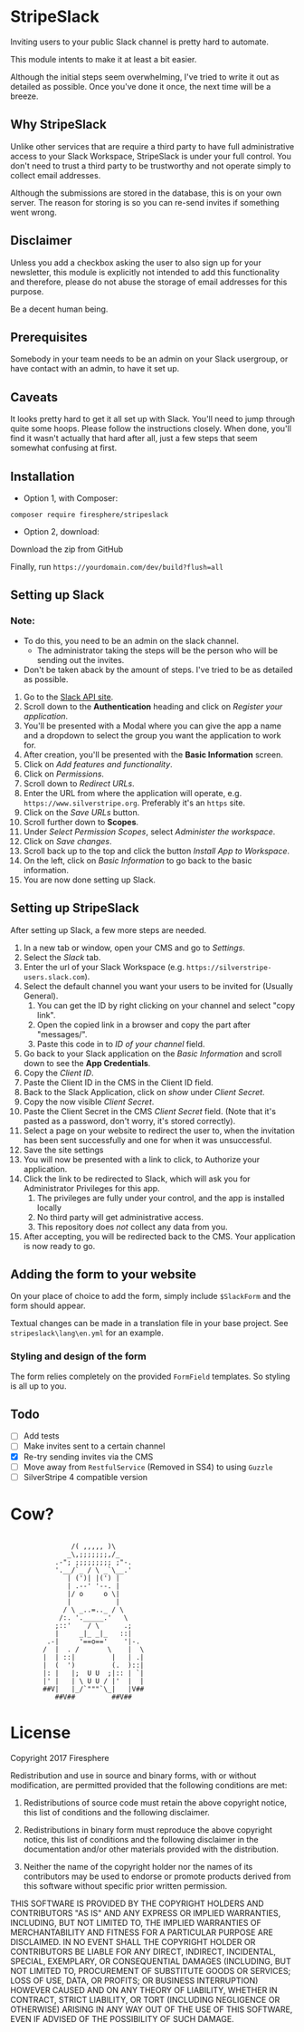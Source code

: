 # StripeSlack

Inviting users to your public Slack channel is pretty hard to automate.

This module intents to make it at least a bit easier.

Although the initial steps seem overwhelming, I've tried to write it out as detailed as possible.
Once you've done it once, the next time will be a breeze.

## Why StripeSlack

Unlike other services that are require a third party to have full administrative access to your Slack Workspace,
StripeSlack is under your full control. You don't need to trust a third party to be trustworthy and not operate simply
to collect email addresses.

Although the submissions are stored in the database, this is on your own server. The reason for storing is so you can
re-send invites if something went wrong.

## Disclaimer

Unless you add a checkbox asking the user to also sign up for your newsletter, this module is explicitly not intended
to add this functionality and therefore, please do not abuse the storage of email addresses for this purpose.

Be a decent human being.

## Prerequisites

Somebody in your team needs to be an admin on your Slack usergroup, or have contact with an admin, to have it set up.

## Caveats

It looks pretty hard to get it all set up with Slack. You'll need to jump through quite some hoops. Please follow the instructions closely.
When done, you'll find it wasn't actually that hard after all, just a few steps that seem somewhat confusing at first.

## Installation

- Option 1, with Composer:

`composer require firesphere/stripeslack`

- Option 2, download:

Download the zip from GitHub

Finally, run `https://yourdomain.com/dev/build?flush=all`

## Setting up Slack

### Note:
- To do this, you need to be an admin on the slack channel.
    - The administrator taking the steps will be the person who will be sending out the invites.
- Don't be taken aback by the amount of steps. I've tried to be as detailed as possible.

1. Go to the [Slack API site](https://api.slack.com/web).
2. Scroll down to the **Authentication** heading and click on *Register your application*.
3. You'll be presented with a Modal where you can give the app a name and a dropdown to select the group you want the application to work for.
4. After creation, you'll be presented with the **Basic Information** screen.
5. Click on *Add features and functionality*.
6. Click on *Permissions*.
7. Scroll down to *Redirect URLs*.
8. Enter the URL from where the application will operate, e.g. `https://www.silverstripe.org`. Preferably it's an `https` site.
9. Click on the *Save URLs* button.
10. Scroll further down to **Scopes**.
11. Under *Select Permission Scopes*, select *Administer the workspace*.
12. Click on *Save changes*.
13. Scroll back up to the top and click the button *Install App to Workspace*.
14. On the left, click on *Basic Information* to go back to the basic information.
15. You are now done setting up Slack.

## Setting up StripeSlack

After setting up Slack, a few more steps are needed.

1. In a new tab or window, open your CMS and go to *Settings*.
2. Select the *Slack* tab.
3. Enter the url of your Slack Workspace (e.g. `https://silverstripe-users.slack.com`).
4. Select the default channel you want your users to be invited for (Usually General).
    1. You can get the ID by right clicking on your channel and select "copy link". 
    2. Open the copied link in a browser and copy the part after "messages/".
    3. Paste this code in to *ID of your channel* field.
5. Go back to your Slack application on the *Basic Information* and scroll down to see the **App Credentials**.
6. Copy the *Client ID*.
7. Paste the Client ID in the CMS in the Client ID field.
8. Back to the Slack Application, click on *show* under *Client Secret*.
9. Copy the now visible *Client Secret*.
10. Paste the Client Secret in the CMS *Client Secret* field. (Note that it's pasted as a password, don't worry, it's stored correctly).
11. Select a page on your website to redirect the user to, when the invitation has been sent successfully and one for when it was unsuccessful.
12. Save the site settings
13. You will now be presented with a link to click, to Authorize your application.
14. Click the link to be redirected to Slack, which will ask you for Administrator Privileges for this app.
    1. The privileges are fully under your control, and the app is installed locally
    2. No third party will get administrative access.
    3. This repository does _not_ collect any data from you.
15. After accepting, you will be redirected back to the CMS. Your application is now ready to go.

## Adding the form to your website

On your place of choice to add the form, simply include `$SlackForm` and the form should appear.

Textual changes can be made in a translation file in your base project. See `stripeslack\lang\en.yml` for an example.

### Styling and design of the form

The form relies completely on the provided `FormField` templates. So styling is all up to you.

## Todo

- [ ] Add tests
- [ ] Make invites sent to a certain channel
- [x] Re-try sending invites via the CMS
- [ ] Move away from `RestfulService` (Removed in SS4) to using `Guzzle`
- [ ] SilverStripe 4 compatible version

# Cow?

```

               /( ,,,,, )\
              _\,;;;;;;;,/_
           .-"; ;;;;;;;;; ;"-.
           '.__/`_ / \ _`\__.'
              | (')| |(') |
              | .--' '--. |
              |/ o     o \|
              |           |
             / \ _..=.._ / \
            /:. '._____.'   \
           ;::'    / \      .;
           |     _|_ _|_   ::|
         .-|     '==o=='    '|-.
        /  |  . /       \    |  \
        |  | ::|         |   | .|
        |  (  ')         (.  )::|
        |: |   |;  U U  ;|:: | `|
        |' |   | \ U U / |'  |  |
        ##V|   |_/`"""`\_|   |V##
           ##V##         ##V##
```

# License

Copyright 2017 Firesphere

Redistribution and use in source and binary forms, with or without modification, are permitted provided that the following conditions are met:

1. Redistributions of source code must retain the above copyright notice, this list of conditions and the following disclaimer.

2. Redistributions in binary form must reproduce the above copyright notice, this list of conditions and the following disclaimer in the documentation and/or other materials provided with the distribution.

3. Neither the name of the copyright holder nor the names of its contributors may be used to endorse or promote products derived from this software without specific prior written permission.

THIS SOFTWARE IS PROVIDED BY THE COPYRIGHT HOLDERS AND CONTRIBUTORS "AS IS" AND ANY EXPRESS OR IMPLIED WARRANTIES, INCLUDING, BUT NOT LIMITED TO, THE IMPLIED WARRANTIES OF MERCHANTABILITY AND FITNESS FOR A PARTICULAR PURPOSE ARE DISCLAIMED. IN NO EVENT SHALL THE COPYRIGHT HOLDER OR CONTRIBUTORS BE LIABLE FOR ANY DIRECT, INDIRECT, INCIDENTAL, SPECIAL, EXEMPLARY, OR CONSEQUENTIAL DAMAGES (INCLUDING, BUT NOT LIMITED TO, PROCUREMENT OF SUBSTITUTE GOODS OR SERVICES; LOSS OF USE, DATA, OR PROFITS; OR BUSINESS INTERRUPTION) HOWEVER CAUSED AND ON ANY THEORY OF LIABILITY, WHETHER IN CONTRACT, STRICT LIABILITY, OR TORT (INCLUDING NEGLIGENCE OR OTHERWISE) ARISING IN ANY WAY OUT OF THE USE OF THIS SOFTWARE, EVEN IF ADVISED OF THE POSSIBILITY OF SUCH DAMAGE.